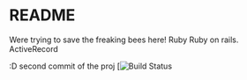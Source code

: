 # README
Were trying to save the freaking bees here!
 Ruby
 Ruby on rails.
 ActiveRecord

 :D second commit of the proj
 [![Build Status](https://codeship.com/projects/270750/status?branch=master)

